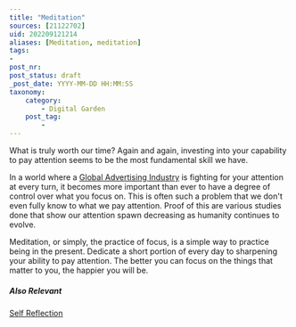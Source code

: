 ```yaml
---
title: "Meditation"
sources: [21122702]
uid: 202209121214
aliases: [Meditation, meditation]
tags:
-
post_nr:
post_status: draft
_post_date: YYYY-MM-DD HH:MM:SS
taxonomy:
    category:
        - Digital Garden
    post_tag:
        -
---
```


What is truly worth our time? Again and again, investing into your capability to pay attention seems to be the most fundamental skill we have.

In a world where a [Global Advertising Industry](global-advertizing-industry.md) is fighting for your attention at every turn, it becomes more important than ever to have a degree of control over what you focus on. This is often such a problem that we don't even fully know to what we pay attention. Proof of this are various studies done that show our attention spawn decreasing as humanity continues to evolve.

Meditation, or simply, the practice of focus, is a simple way to practice being in the present. Dedicate a short portion of every day to sharpening your ability to pay attention. The better you can focus on the things that matter to you, the happier you will be.

##### Also Relevant
[Self Reflection](self-reflection.md)